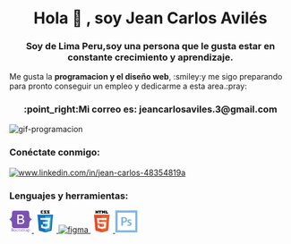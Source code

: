 <h1 align="center">Hola 👋 , soy Jean Carlos Avilés</h1>
<h3 align="center">Soy de Lima Peru,soy una persona que le gusta estar en constante crecimiento y aprendizaje.</h3>
<p lign="center">Me gusta la <b>programacion y el diseño web</b>, :smiley:y me sigo preparando para pronto conseguir un empleo y dedicarme a esta area.:pray:</p>
<h3 align="center">:point_right:Mi correo es: jeancarlosaviles.3@gmail.com</h3>

![gif-programacion](https://user-images.githubusercontent.com/112536381/187793627-20e880cf-75df-489d-af58-5bbcfb474e4c.gif)

<h3 align="left">Conéctate conmigo: </h3>
<p align="left">
<a href="https://www.linkedin.com/in/jean-carlos-48354819a/" target="_blank"><img align="center" src="https://raw.githubusercontent.com/rahuldkjain/github-profile-readme-generator/master/src/images/icons/Social/linked-in-alt.svg" alt="www.linkedin.com/in/jean-carlos-48354819a" height="30" width="40" /></a>
</p>

<h3 align="left"> Lenguajes y herramientas:</h3>
<p align="left"> <a href="https://getbootstrap.com" target="_blank" rel="noreferrer"> <img src="https://raw.githubusercontent.com/devicons/devicon/master/icons/bootstrap/bootstrap-plain-wordmark.svg" alt="bootstrap" width="40" height="40"/> </a> <a href="https://www.w3schools.com/css/" target="_blank" rel="noreferrer"> <img src="https://raw.githubusercontent.com/devicons/devicon/master/icons/css3/css3-original-wordmark.svg" alt="css3" width="40" height="40"/> </a> <a href="https://www.figma.com/" target="_blank" rel="noreferrer"> <img src="https://www.vectorlogo.zone/logos/figma/figma-icon.svg" alt="figma" width="40" height="40"/> </a> <a href="https://www.w3.org/html/" target="_blank" rel="noreferrer"> <img src="https://raw.githubusercontent.com/devicons/devicon/master/icons/html5/html5-original-wordmark.svg" alt="html5" width="40" height="40"/> </a> <a href="https://www.photoshop.com/en" target="_blank" rel="noreferrer"> <img src="https://raw.githubusercontent.com/devicons/devicon/master/icons/photoshop/photoshop-line.svg" alt="photoshop" width="40" height="40"/> </a> </p>


